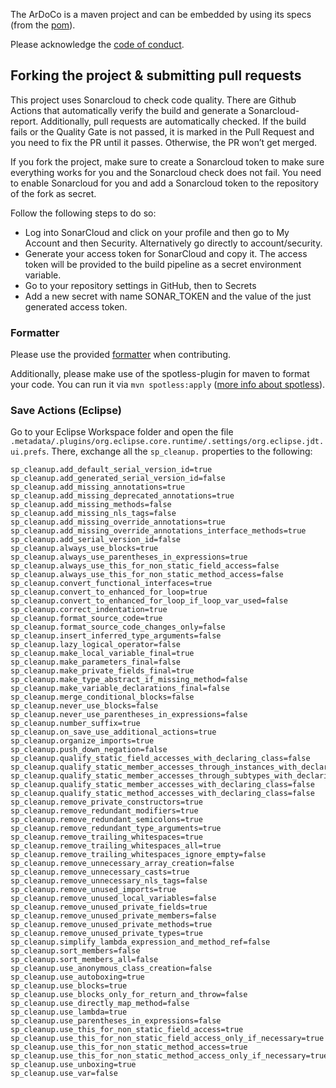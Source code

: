 The ArDoCo is a maven project and can be embedded by using its specs (from the [pom](https://github.com/ArDoCo/Core/blob/main/pom.xml)).

Please acknowledge the [code of conduct](https://github.com/ArDoCo/Core/blob/main/CODE_OF_CONDUCT.md).

## Forking the project & submitting pull requests

This project uses Sonarcloud to check code quality. There are Github Actions that automatically verify the build and
generate a Sonarcloud-report. Additionally, pull requests are automatically checked. If the build fails or the Quality
Gate is not passed, it is marked in the Pull Request and you need to fix the PR until it passes. Otherwise, the PR won’t
get merged.

If you fork the project, make sure to create a Sonarcloud token to make sure everything works for you and the Sonarcloud
check does not fail. You need to enable Sonarcloud for you and add a Sonarcloud token to the repository of the fork as
secret.

Follow the following steps to do so:

* Log into SonarCloud and click on your profile and then go to My Account and then Security. Alternatively go directly
  to account/security.
* Generate your access token for SonarCloud and copy it. The access token will be provided to the build pipeline as a
  secret environment variable.
* Go to your repository settings in GitHub, then to Secrets
* Add a new secret with name SONAR_TOKEN and the value of the just generated access token.

### Formatter

Please use the provided [formatter](https://github.com/ArDoCo/Core/blob/main/formatter.xml) when contributing.

Additionally, please make use of the spotless-plugin for maven to format your code. You can run it via `mvn spotless:apply` ([more info about spotless](https://github.com/diffplug/spotless/tree/main/plugin-maven)).


### Save Actions (Eclipse)

Go to your Eclipse Workspace folder and open the
file `.metadata/.plugins/org.eclipse.core.runtime/.settings/org.eclipse.jdt.ui.prefs`.
There, exchange all the `sp_cleanup.` properties to the following:

```
sp_cleanup.add_default_serial_version_id=true
sp_cleanup.add_generated_serial_version_id=false
sp_cleanup.add_missing_annotations=true
sp_cleanup.add_missing_deprecated_annotations=true
sp_cleanup.add_missing_methods=false
sp_cleanup.add_missing_nls_tags=false
sp_cleanup.add_missing_override_annotations=true
sp_cleanup.add_missing_override_annotations_interface_methods=true
sp_cleanup.add_serial_version_id=false
sp_cleanup.always_use_blocks=true
sp_cleanup.always_use_parentheses_in_expressions=true
sp_cleanup.always_use_this_for_non_static_field_access=false
sp_cleanup.always_use_this_for_non_static_method_access=false
sp_cleanup.convert_functional_interfaces=true
sp_cleanup.convert_to_enhanced_for_loop=true
sp_cleanup.convert_to_enhanced_for_loop_if_loop_var_used=false
sp_cleanup.correct_indentation=true
sp_cleanup.format_source_code=true
sp_cleanup.format_source_code_changes_only=false
sp_cleanup.insert_inferred_type_arguments=false
sp_cleanup.lazy_logical_operator=false
sp_cleanup.make_local_variable_final=true
sp_cleanup.make_parameters_final=false
sp_cleanup.make_private_fields_final=true
sp_cleanup.make_type_abstract_if_missing_method=false
sp_cleanup.make_variable_declarations_final=false
sp_cleanup.merge_conditional_blocks=false
sp_cleanup.never_use_blocks=false
sp_cleanup.never_use_parentheses_in_expressions=false
sp_cleanup.number_suffix=true
sp_cleanup.on_save_use_additional_actions=true
sp_cleanup.organize_imports=true
sp_cleanup.push_down_negation=false
sp_cleanup.qualify_static_field_accesses_with_declaring_class=false
sp_cleanup.qualify_static_member_accesses_through_instances_with_declaring_class=true
sp_cleanup.qualify_static_member_accesses_through_subtypes_with_declaring_class=true
sp_cleanup.qualify_static_member_accesses_with_declaring_class=false
sp_cleanup.qualify_static_method_accesses_with_declaring_class=false
sp_cleanup.remove_private_constructors=true
sp_cleanup.remove_redundant_modifiers=true
sp_cleanup.remove_redundant_semicolons=true
sp_cleanup.remove_redundant_type_arguments=true
sp_cleanup.remove_trailing_whitespaces=true
sp_cleanup.remove_trailing_whitespaces_all=true
sp_cleanup.remove_trailing_whitespaces_ignore_empty=false
sp_cleanup.remove_unnecessary_array_creation=false
sp_cleanup.remove_unnecessary_casts=true
sp_cleanup.remove_unnecessary_nls_tags=false
sp_cleanup.remove_unused_imports=true
sp_cleanup.remove_unused_local_variables=false
sp_cleanup.remove_unused_private_fields=true
sp_cleanup.remove_unused_private_members=false
sp_cleanup.remove_unused_private_methods=true
sp_cleanup.remove_unused_private_types=true
sp_cleanup.simplify_lambda_expression_and_method_ref=false
sp_cleanup.sort_members=false
sp_cleanup.sort_members_all=false
sp_cleanup.use_anonymous_class_creation=false
sp_cleanup.use_autoboxing=true
sp_cleanup.use_blocks=true
sp_cleanup.use_blocks_only_for_return_and_throw=false
sp_cleanup.use_directly_map_method=false
sp_cleanup.use_lambda=true
sp_cleanup.use_parentheses_in_expressions=false
sp_cleanup.use_this_for_non_static_field_access=true
sp_cleanup.use_this_for_non_static_field_access_only_if_necessary=true
sp_cleanup.use_this_for_non_static_method_access=true
sp_cleanup.use_this_for_non_static_method_access_only_if_necessary=true
sp_cleanup.use_unboxing=true
sp_cleanup.use_var=false
```
